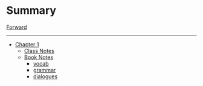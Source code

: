 # Summary

[Forward](./forward.md)

----

- [Chapter 1](./chapter_1.md)
  - [Class Notes]()
  - [Book Notes]()
    - [vocab]()
    - [grammar]()
    - [dialogues]()
